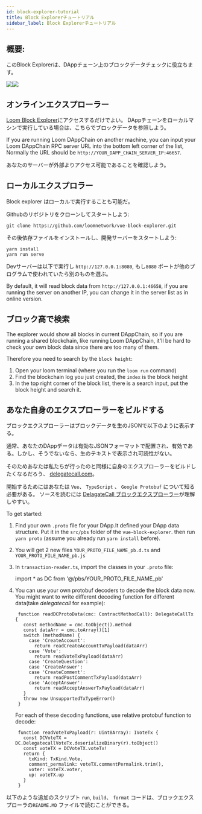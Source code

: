 ```yaml
---
id: block-explorer-tutorial
title: Block Explorerチュートリアル
sidebar_label: Block Explorerチュートリアル
---
```

## 概要:

このBlock Explorerは、DAppチェーン上のブロックデータチェックに役立ちます。 

![](/developers/img/block_explorer.png)![](/developers/img/block_explorer_details.png)

## オンラインエクスプローラー

[Loom Block Explorer](https://blockexplorer.loomx.io)にアクセスするだけでよい。 DAppチェーンをローカルマシンで実行している場合は、こちらでブロックデータを参照しよう。

If you are running Loom DAppChain on another machine, you can input your Loom DAppChain RPC server URL into the bottom left corner of the list, Normally the URL should be `http://YOUR_DAPP_CHAIN_SERVER_IP:46657`.

あなたのサーバーが外部よりアクセス可能であることを確認しよう。

## ローカルエクスプロラー

Block explorer はローカルで実行することも可能だ。

Githubのリポジトリをクローンしてスタートしよう:

    git clone https://github.com/loomnetwork/vue-block-explorer.git
    

その後依存ファイルをインストールし、開発サーバーをスタートしよう:

    yarn install
    yarn run serve
    

Devサーバーは以下で実行し `http://127.0.0.1:8080`, もし`8080` ポートが他のプログラムで使われていたら別のものを選ぶ。

By default, it will read block data from `http://127.0.0.1:46658`, if you are running the server on another IP, you can change it in the server list as in online version.

## ブロック高で検索

The explorer would show all blocks in current DAppChain, so if you are running a shared blockchain, like running Loom DAppChain, it'll be hard to check your own block data since there are too many of them.

Therefore you need to search by the `block height`:

1. Open your loom terminal (where you run the `loom run` command)
2. Find the blockchain log you just created, the `index` is the block height
3. In the top right corner of the block list, there is a search input, put the block height and search it.

## あなた自身のエクスプローラーをビルドする

ブロックエクスプローラーはブロックデータを生のJSONで以下のように表示する。

通常、あなたのDAppデータは有効なJSONフォーマットで配置され、有効である。しかし、そうでないなら、生のテキストで表示され可読性がない。

そのためあなたは私たちが行ったのと同様に自身のエクスプローラーをビルドしたくなるだろう、 [delegatecall.com](http://blockchain.delegatecall.com)。

開始するためにはあなたは `Vue`、 `TypeScript` 、 `Google Protobuf` について知る必要がある。 ソースを読むには [DelagateCall ブロックエクスプローラー](https://github.com/loomnetwork/vue-block-explorer/tree/dc-2)が理解しやすい。

To get started:

1. Find your own `.proto` file for your DApp.It defined your DApp data structure. Put it in the `src/pbs` folder of the `vue-block-explorer`. then run `yarn proto` (assume you already run `yarn install` before).
2. You will get 2 new files `YOUR_PROTO_FILE_NAME_pb.d.ts` and `YOUR_PROTO_FILE_NAME_pb.js`
3. In `transaction-reader.ts`, import the classes in your `.proto` file:

    import * as DC from '@/pbs/YOUR_PROTO_FILE_NAME_pb'
    

1. You can use your own protobuf decoders to decode the block data now. You might want to write different decoding function for different data(take *delegatecall* for example):
    
        function readDCProtoData(cmc: ContractMethodCall): DelegateCallTx {
          const methodName = cmc.toObject().method
          const dataArr = cmc.toArray()[1]
          switch (methodName) {
            case 'CreateAccount':
              return readCreateAccountTxPayload(dataArr)
            case 'Vote':
              return readVoteTxPayload(dataArr)
            case 'CreateQuestion':
            case 'CreateAnswer':
            case 'CreateComment':
              return readPostCommentTxPayload(dataArr)
            case 'AcceptAnswer':
              return readAcceptAnswerTxPayload(dataArr)
          }
          throw new UnsupportedTxTypeError()
        }
        
    
    For each of these decoding functions, use relative protobuf function to decode:
    
        function readVoteTxPayload(r: Uint8Array): IVoteTx {
          const DCVoteTX = DC.DelegatecallVoteTx.deserializeBinary(r).toObject()
          const voteTX = DCVoteTX.voteTx!
          return {
            txKind: TxKind.Vote,
            comment_permalink: voteTX.commentPermalink.trim(),
            voter: voteTX.voter,
            up: voteTX.up
          }
        }
        

以下のような追加のスクリプト `run`, `build`、 `format` コードは、ブロックエクスプローラの`README.MD` ファイルで読むことができる。